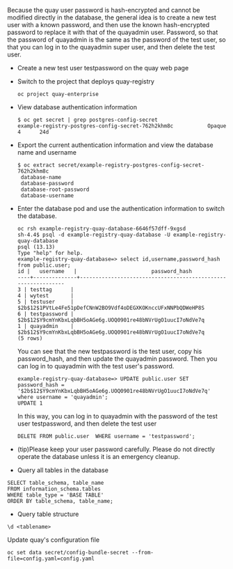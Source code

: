 Because the quay user password is hash-encrypted and cannot be modified directly in the database, the general idea is to create a new test user with a known password, and then use the known hash-encrypted password to replace it with that of the quayadmin user. Password, so that the password of quayadmin is the same as the password of the test user, so that you can log in to the quayadmin super user, and then delete the test user.

- Create a new test user testpassword on the quay web page
- Switch to the project that deploys quay-registry
  ```
  oc project quay-enterprise
  ```
- View database authentication information
  ```
  $ oc get secret | grep postgres-config-secret
  example-registry-postgres-config-secret-762h2khm8c           Opaque                                4      24d
  ```
- Export the current authentication information and view the database name and username
  ```
  $ oc extract secret/example-registry-postgres-config-secret-762h2khm8c
   database-name
   database-password
   database-root-password
   database-username
  ```
- Enter the database pod and use the authentication information to switch the database.
  ```
  oc rsh example-registry-quay-database-6646f57dff-9xgsd 
  sh-4.4$ psql -d example-registry-quay-database -U example-registry-quay-database
  psql (13.13)
  Type "help" for help.
  example-registry-quay-database=> select id,username,password_hash from public.user;
  id |   username   |                        password_hash
  ----+--------------+--------------------------------------------------------------
  3 | testtag      |
  4 | wytest       |
  5 | testuser     | $2b$12$1PVtLe4Fe51pDefCNnW2BO9Vdf4oDEGXKOKnccUFxNNPbQDWeHP8S
  6 | testpassword | $2b$12$Y9cmYnKbxLqbBH5oAGe6g.UOQ0901re48bNVrUgO1uucI7oNdVe7q
  1 | quayadmin    | $2b$12$Y9cmYnKbxLqbBH5oAGe6g.UOQ0901re48bNVrUgO1uucI7oNdVe7q
  (5 rows) 
  ```
  You can see that the new testpassword is the test user, copy his password_hash, and then update the quayadmin password. Then you can log in to quayadmin with the test user's password.
  ```
  example-registry-quay-database=> UPDATE public.user SET password_hash = '$2b$12$Y9cmYnKbxLqbBH5oAGe6g.UOQ0901re48bNVrUgO1uucI7oNdVe7q' where username = 'quayadmin';
  UPDATE 1
  ```
  In this way, you can log in to quayadmin with the password of the test user testpassword, and then delete the test user
  ```
  DELETE FROM public.user  WHERE username = 'testpassword';
  ```
- (tip)Please keep your user password carefully. Please do not directly operate the database unless it is an emergency cleanup.

- Query all tables in the database
```
SELECT table_schema, table_name
FROM information_schema.tables
WHERE table_type = 'BASE TABLE'
ORDER BY table_schema, table_name;
```
- Query table structure
```
\d <tablename>
```

Update quay's configuration file
```
oc set data secret/config-bundle-secret --from-file=config.yaml=config.yaml
```
